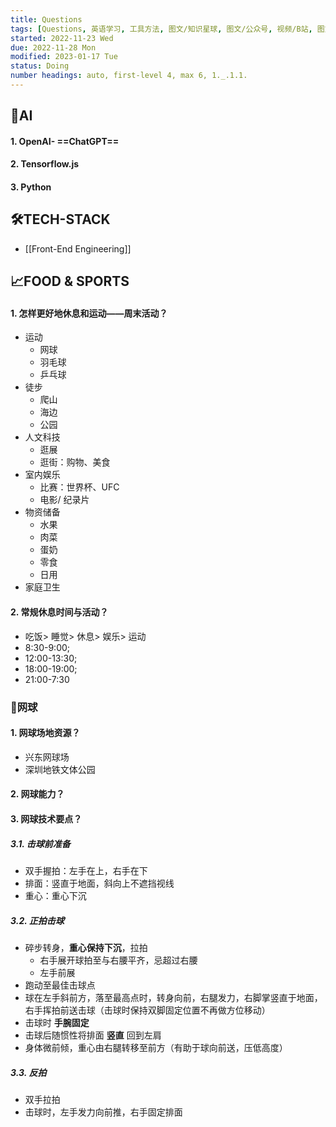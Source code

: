 ```yaml
---
title: Questions
tags: [Questions, 英语学习, 工具方法, 图文/知识星球, 图文/公众号, 视频/B站, 图文/掘金, 图文/开源中国, 图文/头条, 图文/知乎]
started: 2022-11-23 Wed
due: 2022-11-28 Mon
modified: 2023-01-17 Tue
status: Doing
number headings: auto, first-level 4, max 6, 1._.1.1.
---
```



## 🤖AI
#### 1. OpenAI- ==ChatGPT==
#### 2. Tensorflow.js
#### 3. Python

## 🛠️TECH-STACK
- [[Front-End Engineering]]
## 📈FOOD & SPORTS
#### 1. 怎样更好地休息和运动——周末活动？
- 运动
	- 网球
	- 羽毛球
	- 乒乓球
- 徒步
	- 爬山
	- 海边
	- 公园
- 人文科技
	- 逛展
	- 逛街：购物、美食
- 室内娱乐
	- 比赛：世界杯、UFC
	- 电影/ 纪录片
- 物资储备
	- 水果
	- 肉菜
	- 蛋奶
	- 零食
	- 日用
- 家庭卫生
#### 2. 常规休息时间与活动？
- 吃饭> 睡觉> 休息> 娱乐> 运动
- 8:30-9:00; 
- 12:00-13:30; 
- 18:00-19:00; 
- 21:00-7:30
### 🎾网球
#### 1. 网球场地资源？
- 兴东网球场
- 深圳地铁文体公园
#### 2. 网球能力？
#### 3. 网球技术要点？
##### 3.1. 击球前准备
- 双手握拍：左手在上，右手在下
- 排面：竖直于地面，斜向上不遮挡视线
- 重心：重心下沉
##### 3.2. 正拍击球
- 碎步转身，**重心保持下沉**，拉拍
	- 右手展开球拍至与右腰平齐，忌超过右腰
	- 左手前展
- 跑动至最佳击球点
- 球在左手斜前方，落至最高点时，转身向前，右腿发力，右脚掌竖直于地面，右手挥拍前送击球（击球时保持双脚固定位置不再做方位移动）
- 击球时 **手腕固定**
- 击球后随惯性将排面 **竖直** 回到左肩
- 身体微前倾，重心由右腿转移至前方（有助于球向前送，压低高度）
##### 3.3. 反拍
- 双手拉拍
- 击球时，左手发力向前推，右手固定排面